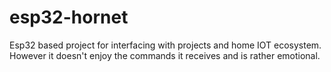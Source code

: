 # esp32-hornet
Esp32 based project for interfacing with projects and home IOT ecosystem. However it doesn't enjoy the commands it receives and is rather emotional.
